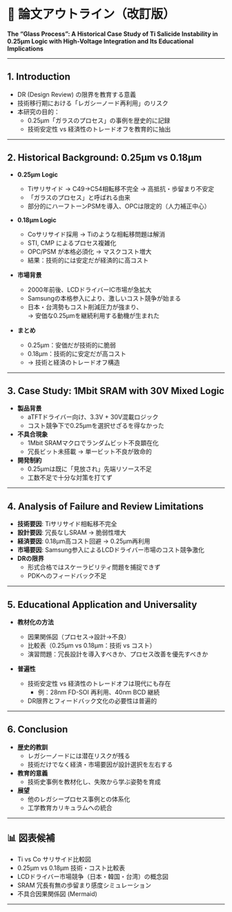 # 📝 論文アウトライン（改訂版）

**The “Glass Process”: A Historical Case Study of Ti Salicide Instability in 0.25µm Logic with High-Voltage Integration and Its Educational Implications**

---

## 1. Introduction
- DR (Design Review) の限界を教育する意義  
- 技術移行期における「レガシーノード再利用」のリスク  
- 本研究の目的：  
  - 0.25µm「ガラスのプロセス」の事例を歴史的に記録  
  - 技術安定性 vs 経済性のトレードオフを教育的に抽出  

---

## 2. Historical Background: 0.25µm vs 0.18µm
- **0.25µm Logic**  
  - Tiサリサイド → C49→C54相転移不完全 → 高抵抗・歩留まり不安定  
  - 「ガラスのプロセス」と呼ばれる由来  
  - 部分的にハーフトーンPSMを導入、OPCは限定的（人力補正中心）  

- **0.18µm Logic**  
  - Coサリサイド採用 → Tiのような相転移問題は解消  
  - STI, CMP によるプロセス複雑化  
  - OPC/PSM が本格必須化 → マスクコスト増大  
  - 結果：技術的には安定だが経済的に高コスト  

- **市場背景**  
  - 2000年前後、LCDドライバーIC市場が急拡大  
  - Samsungの本格参入により、激しいコスト競争が始まる  
  - 日本・台湾勢もコスト削減圧力が強まり、  
    → 安価な0.25µmを継続利用する動機が生まれた  

- **まとめ**  
  - 0.25µm：安価だが技術的に脆弱  
  - 0.18µm：技術的に安定だが高コスト  
  - → 技術と経済のトレードオフ構造  

---

## 3. Case Study: 1Mbit SRAM with 30V Mixed Logic
- **製品背景**  
  - aTFTドライバー向け、3.3V + 30V混載ロジック  
  - コスト競争下で0.25µmを選択せざるを得なかった  
- **不具合現象**  
  - 1Mbit SRAMマクロでランダムビット不良顕在化  
  - 冗長ビット未搭載 → 単一ビット不良が致命的  
- **開発制約**  
  - 0.25µmは既に「見放され」先端リソース不足  
  - 工数不足で十分な対策を打てず  

---

## 4. Analysis of Failure and Review Limitations
- **技術要因**: Tiサリサイド相転移不完全  
- **設計要因**: 冗長なしSRAM → 脆弱性増大  
- **経済要因**: 0.18µm高コスト回避 → 0.25µm再利用  
- **市場要因**: Samsung参入によるLCDドライバー市場のコスト競争激化  
- **DRの限界**  
  - 形式合格ではスケーラビリティ問題を捕捉できず  
  - PDKへのフィードバック不足  

---

## 5. Educational Application and Universality
- **教材化の方法**  
  - 因果関係図（プロセス→設計→不良）  
  - 比較表（0.25µm vs 0.18µm：技術 vs コスト）  
  - 演習問題：冗長設計を導入すべきか、プロセス改善を優先すべきか  

- **普遍性**  
  - 技術安定性 vs 経済性のトレードオフは現代にも存在  
    - 例：28nm FD-SOI 再利用、40nm BCD 継続  
  - DR限界とフィードバック文化の必要性は普遍的  

---

## 6. Conclusion
- **歴史的教訓**  
  - レガシーノードには潜在リスクが残る  
  - 技術だけでなく経済・市場要因が設計選択を左右する  
- **教育的意義**  
  - 技術史事例を教材化し、失敗から学ぶ姿勢を育成  
- **展望**  
  - 他のレガシープロセス事例との体系化  
  - 工学教育カリキュラムへの統合  

---

## 📊 図表候補
- Ti vs Co サリサイド比較図  
- 0.25µm vs 0.18µm 技術・コスト比較表  
- LCDドライバー市場競争（日本・韓国・台湾）の概念図  
- SRAM 冗長有無の歩留まり感度シミュレーション  
- 不具合因果関係図 (Mermaid)  

---
